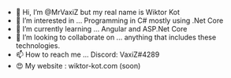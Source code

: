 - 👋 Hi, I’m @MrVaxiZ but my real name is Wiktor Kot
- 👀 I’m interested in ... Programming in C# mostly using .Net Core 
- 🌱 I’m currently learning ... Angular and ASP.Net Core
- 💞️ I’m looking to collaborate on ... anything that includes these technologies.
- 📫 How to reach me ... Discord: VaxiZ#4289
- :heart_eyes: My website : wiktor-kot.com (soon)
